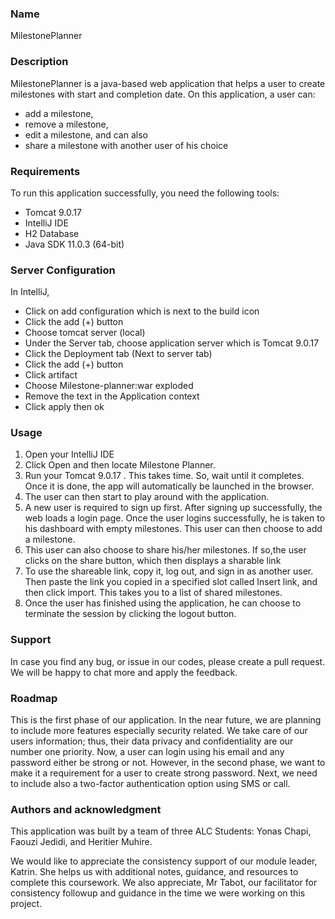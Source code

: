 ### **Name**

MilestonePlanner

### **Description**

MilestonePlanner is a java-based web application that helps a user to create milestones with start and completion date. On this application, a user can:

- add a milestone,
- remove a milestone,
- edit a milestone, and can also
- share a milestone with another user of his choice

### **Requirements**

To run this application successfully, you need the following tools:

- Tomcat 9.0.17
- IntelliJ IDE
- H2 Database
- Java SDK 11.0.3 (64-bit)

### **Server Configuration**

In IntelliJ,

- Click on add configuration which is next to the build icon
- Click the add (+) button 
- Choose tomcat server (local)
- Under the Server tab, choose application server which is Tomcat 9.0.17
- Click the Deployment tab (Next to server tab)
- Click the add (+) button 
- Click artifact 
- Choose Milestone-planner:war exploded
- Remove the text in the Application context 
- Click apply then ok

### **Usage**

1. Open your IntelliJ IDE
2. Click Open and then locate Milestone Planner.
3. Run your Tomcat 9.0.17 . This takes time. So, wait until it completes. Once it is done, the app will automatically be launched in the browser.
4. The user can then start to play around with the application.
5. A new user is required to sign up first. After signing up successfully, the web loads a login page. Once the user logins successfully, he is taken to his dashboard with empty milestones. This user can then choose to add a milestone.
6. This user can also choose to share his/her milestones. If so,the user clicks on the share button, which then displays a sharable link
7. To use the shareable link, copy it, log out, and sign in as another user. Then paste the link you copied in a specified slot called Insert link, and then click import. This takes you to a list of shared milestones.
8. Once the user has finished using the application, he can choose to terminate the session by clicking the logout button.

### **Support**

In case you find any bug, or issue in our codes, please create a pull request. We will be happy to chat more and apply the feedback.

### **Roadmap**

This is the first phase of our application. In the near future, we are planning to include more features especially security related. We take care of our users information; thus, their data privacy and confidentiality are our number one priority.  Now, a user can login using his email and any password either be strong or not. However, in the second phase, we want to make it a requirement for a user to create strong password. Next, we need to include also a two-factor authentication option using SMS or call.

### **Authors and acknowledgment**

This application was built by a team of three ALC Students: Yonas Chapi, Faouzi Jedidi, and Heritier Muhire.

We would like to appreciate the consistency support of our module leader, Katrin. She helps us with additional notes, guidance, and resources to complete this coursework. We also appreciate, Mr Tabot, our facilitator for consistency followup and guidance in the time we were working on this project.